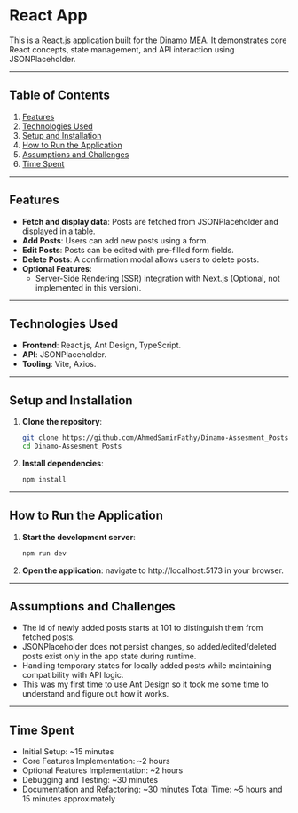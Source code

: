 # React App

This is a React.js application built for the [Dinamo MEA](#). It demonstrates core React concepts, state management, and API interaction using JSONPlaceholder.

---

## **Table of Contents**
1. [Features](#features)
2. [Technologies Used](#technologies-used)
3. [Setup and Installation](#setup-and-installation)
4. [How to Run the Application](#how-to-run-the-application)
5. [Assumptions and Challenges](#assumptions-and-challenges)
6. [Time Spent](#time-spent)

---

## **Features**
- **Fetch and display data**: Posts are fetched from JSONPlaceholder and displayed in a table.
- **Add Posts**: Users can add new posts using a form.
- **Edit Posts**: Posts can be edited with pre-filled form fields.
- **Delete Posts**: A confirmation modal allows users to delete posts.
- **Optional Features**:
  - Server-Side Rendering (SSR) integration with Next.js (Optional, not implemented in this version).

---

## **Technologies Used**
- **Frontend**: React.js, Ant Design, TypeScript.
- **API**: JSONPlaceholder.
- **Tooling**: Vite, Axios.

---

## **Setup and Installation**

1. **Clone the repository**:
   ```bash
   git clone https://github.com/AhmedSamirFathy/Dinamo-Assesment_Posts.git
   cd Dinamo-Assesment_Posts
2. **Install dependencies**:
   ```bash
   npm install

---

## **How to Run the Application**
1. **Start the development server**:
   ```bash
   npm run dev
2. **Open the application**:
   navigate to http://localhost:5173 in your browser.

---

## **Assumptions and Challenges**
- The id of newly added posts starts at 101 to distinguish them from fetched posts.
- JSONPlaceholder does not persist changes, so added/edited/deleted posts exist only in the app state during runtime.
- Handling temporary states for locally added posts while maintaining compatibility with API logic.
- This was my first time to use Ant Design so it took me some time to understand and figure out how it works.

---

## **Time Spent**
- Initial Setup: ~15 minutes
- Core Features Implementation: ~2 hours
- Optional Features Implementation: ~2 hours
- Debugging and Testing: ~30 minutes 
- Documentation and Refactoring: ~30 minutes 
Total Time: ~5 hours and 15 minutes approximately

   
